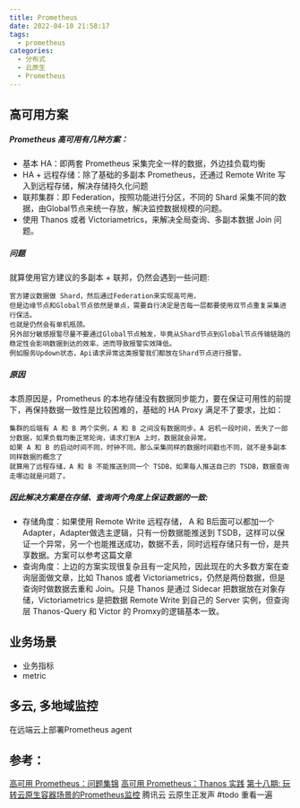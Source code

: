 ```yaml
---
title: Prometheus
date: 2022-04-10 21:58:17
tags:
  - prometheus
categories:
  - 分布式 
  - 云原生
  - Prometheus
---
```


<p></p>
<!-- more -->


## 高可用方案
##### Prometheus 高可用有几种方案：

+ 基本 HA：即两套 Prometheus 采集完全一样的数据，外边挂负载均衡
+ HA + 远程存储：除了基础的多副本 Prometheus，还通过 Remote Write 写入到远程存储，解决存储持久化问题
+ 联邦集群：即 Federation，按照功能进行分区，不同的 Shard 采集不同的数据，由Global节点来统一存放，解决监控数据规模的问题。
+ 使用 Thanos 或者 Victoriametrics，来解决全局查询、多副本数据 Join 问题。

##### 问题
就算使用官方建议的多副本 + 联邦，仍然会遇到一些问题:

    官方建议数据做 Shard，然后通过Federation来实现高可用，
    但是边缘节点和Global节点依然是单点，需要自行决定是否每一层都要使用双节点重复采集进行保活。
    也就是仍然会有单机瓶颈。
    另外部分敏感报警尽量不要通过Global节点触发，毕竟从Shard节点到Global节点传输链路的稳定性会影响数据到达的效率，进而导致报警实效降低。
    例如服务Updown状态，Api请求异常这类报警我们都放在Shard节点进行报警。

##### 原因
本质原因是，Prometheus 的本地存储没有数据同步能力，要在保证可用性的前提下，再保持数据一致性是比较困难的，基础的 HA Proxy 满足不了要求，比如：

    集群的后端有 A 和 B 两个实例，A 和 B 之间没有数据同步。A 宕机一段时间，丢失了一部分数据，如果负载均衡正常轮询，请求打到A 上时，数据就会异常。
    如果 A 和 B 的启动时间不同，时钟不同，那么采集同样的数据时间戳也不同，就不是多副本同样数据的概念了
    就算用了远程存储，A 和 B 不能推送到同一个 TSDB，如果每人推送自己的 TSDB，数据查询走哪边就是问题了。

##### 因此解决方案是在**存储、查询**两个角度上保证数据的一致:
+ 存储角度：如果使用 Remote Write 远程存储， A 和 B后面可以都加一个 Adapter，Adapter做选主逻辑，只有一份数据能推送到 TSDB，这样可以保证一个异常，另一个也能推送成功，数据不丢，同时远程存储只有一份，是共享数据。方案可以参考这篇文章    
+ 查询角度：上边的方案实现很复杂且有一定风险，因此现在的大多数方案在查询层面做文章，比如 Thanos 或者 Victoriametrics，仍然是两份数据，但是查询时做数据去重和 Join。只是 Thanos 是通过 Sidecar 把数据放在对象存储，Victoriametrics 是把数据 Remote Write 到自己的 Server 实例，但查询层 Thanos-Query 和 Victor 的 Promxy的逻辑基本一致。


## 业务场景
+ 业务指标
+ metric


## 多云, 多地域监控
在远端云上部署Prometheus agent


## 参考：
[高可用 Prometheus：问题集锦](http://www.xuyasong.com/?p=1921)
[高可用 Prometheus：Thanos 实践](http://www.xuyasong.com/?p=1925) 
[第十八期: 玩转云原生容器场景的Prometheus监控]()  腾讯云 云原生正发声  #todo 重看一遍
















